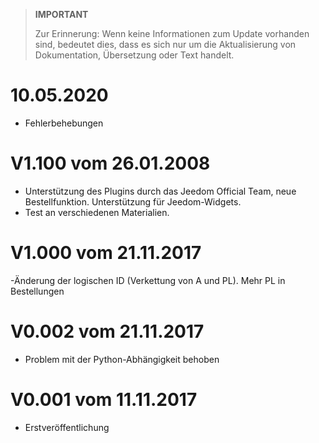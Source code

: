 >**IMPORTANT**
>
>Zur Erinnerung: Wenn keine Informationen zum Update vorhanden sind, bedeutet dies, dass es sich nur um die Aktualisierung von Dokumentation, Übersetzung oder Text handelt.

# 10.05.2020

- Fehlerbehebungen

# V1.100 vom 26.01.2008

- Unterstützung des Plugins durch das Jeedom Official Team, neue Bestellfunktion. Unterstützung für Jeedom-Widgets.
- Test an verschiedenen Materialien.

# V1.000 vom 21.11.2017 

-Änderung der logischen ID (Verkettung von A und PL). Mehr PL in Bestellungen

# V0.002 vom 21.11.2017 

- Problem mit der Python-Abhängigkeit behoben

# V0.001 vom 11.11.2017 

- Erstveröffentlichung
